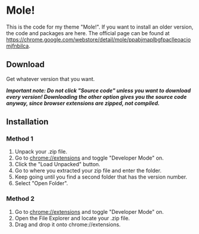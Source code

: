 # Mole!
This is the code for my theme "Mole!". If you want to install an older version, the code and packages are here. The official page can be found at https://chrome.google.com/webstore/detail/mole/ppabjmaplbgfpaclleoaciomjfnbilca.

## Download
Get whatever version that you want.

***Important note: Do not click "Source code" unless you want to download every version! Downloading the other option gives you the source code anyway, since browser extensions are zipped, not compiled.***

## Installation
### Method 1
1. Unpack your .zip file.
2. Go to <a href="chrome://extensions">chrome://extensions</a> and toggle "Developer Mode" on.
3. Click the "Load Unpacked" button.
4. Go to where you extracted your zip file and enter the folder.
5. Keep going until you find a second folder that has the version number.
6. Select "Open Folder".

### Method 2
1. Go to <a href="chrome://extensions">chrome://extensions</a> and toggle "Developer Mode" on.
2. Open the File Explorer and locate your .zip file.
3. Drag and drop it onto chrome://extensions.
